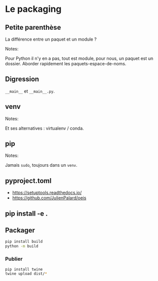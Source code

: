 # Le packaging

## Petite parenthèse

La différence entre un paquet et un module ?

Notes:

Pour Python il n'y en a pas, tout est module, pour nous, un paquet est
un dossier.  Aborder rapidement les paquets-espace-de-noms.


## Digression

`__main__` et `__main__.py`.


## venv

Notes:

Et ses alternatives : virtualenv / conda.


## pip

Notes:

Jamais `sudo`, toujours dans un `venv`.


## pyproject.toml

- https://setuptools.readthedocs.io/
- https://github.com/JulienPalard/oeis


## pip install -e .

## Packager

```bash
pip install build
python -m build
```

### Publier

```bash
pip install twine
twine upload dist/*
```
